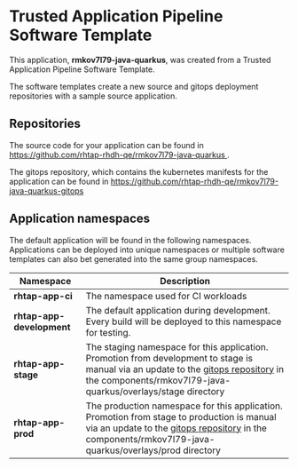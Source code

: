 # Trusted Application Pipeline Software Template

This application, **rmkov7l79-java-quarkus**, was created from a Trusted Application Pipeline Software Template.

The software templates create a new source and gitops deployment repositories with a sample source application. 

## Repositories

The source code for your application can be found in [https://github.com/rhtap-rhdh-qe/rmkov7l79-java-quarkus ](https://github.com/rhtap-rhdh-qe/rmkov7l79-java-quarkus ).
 
The gitops repository, which contains the kubernetes manifests for the application can be found in 
[https://github.com/rhtap-rhdh-qe/rmkov7l79-java-quarkus-gitops ](https://github.com/rhtap-rhdh-qe/rmkov7l79-java-quarkus-gitops ) 

## Application namespaces 

The default application will be found in the following namespaces. Applications can be deployed into unique namespaces or multiple software templates can also bet generated into the same group namespaces.  

|  Namespace   |  Description   |  
| -------- | -------- |
| **rhtap-app-ci** | The namespace used for CI workloads |
| **rhtap-app-development** | The default application during development. Every build will be deployed to this namespace for testing. |
| **rhtap-app-stage** | The staging namespace for this application. Promotion from development to stage is manual via an update to the [gitops repository](https://github.com/rhtap-rhdh-qe/rmkov7l79-java-quarkus-gitops ) in the components/rmkov7l79-java-quarkus/overlays/stage directory |
| **rhtap-app-prod** | The production namespace for this application. Promotion from stage to production is manual via an update to the [gitops repository](https://github.com/rhtap-rhdh-qe/rmkov7l79-java-quarkus-gitops ) in the components/rmkov7l79-java-quarkus/overlays/prod directory |